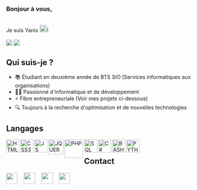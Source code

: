 ### Bonjour à vous,
<br>Je suis Yanis <img src="https://media.giphy.com/media/hvRJCLFzcasrR4ia7z/giphy.gif" width="20px">! 
<br><br>
<img  src="https://img.shields.io/badge/-Annecy-blue?style=for-the-badge" /> <img  src="https://img.shields.io/badge/-Lycée_Saint_Michel-orange?style=for-the-badge" />
<br/>

## Qui suis-je ?
- 📚 Étudiant en deuxième année de BTS SIO (Services informatiques aux organisations)
- 🧑‍💻 Passionné d'informatique et de développement
- ⚡ Fibre entrepreneuriale (Voir mes projets ci-dessous)
- 🔍 Toujours à la recherche d'optimisation et de nouvelles technologies


## Langages
<img align="left" alt="HTML5" width="35px" src="https://upload.wikimedia.org/wikipedia/commons/thumb/6/61/HTML5_logo_and_wordmark.svg/512px-HTML5_logo_and_wordmark.svg.png" />
<img align="left" alt="CSS3" width="35px" src="https://cdn.pixabay.com/photo/2017/08/05/11/16/logo-2582747_1280.png" />
<img align="left" alt="JS" width="35px" src="https://julesdesmaison.fr/assets/skills/js.png" />
<img align="left" alt="JQUERY" width="40px" src="https://www.icone-png.com/png/52/52462.png" />
<img align="left" alt="PHP" width="50px" src="https://cdn2.nextinpact.com/images/bd/news/149072.jpeg" />
<img align="left" alt="SQL" width="35px" src="http://datajungle.fr/wp-content/uploads/2017/03/Logo-SQL.png" />
<img align="left" alt="C#" width="35px" src="https://blog.ai3.fr/wp-content/uploads/2018/11/logo-csharp.png" />
<img align="left" alt="BASH" width="35px" src="https://upload.wikimedia.org/wikipedia/commons/thumb/4/4b/Bash_Logo_Colored.svg/1200px-Bash_Logo_Colored.svg.png" />
<img align="left" alt="PYTHON" width="35px" src="https://upload.wikimedia.org/wikipedia/commons/thumb/0/0a/Python.svg/1024px-Python.svg.png" />

<br/>

## Contact

<a href="https://www.linkedin.com/in/yanishalaoui"><img src="https://cdn-icons-png.flaticon.com/512/174/174857.png" width="30px"></a>ㅤ
<a href="https://www.yanish.fr/"><img src="https://www.seekpng.com/png/full/311-3113352_world-wide-web-logo-png-website-image-without.png" width="31px"></a>ㅤ
<a href="mailto:yanis.halaoui@yanish.fr"><img src="https://upload.wikimedia.org/wikipedia/fr/a/a7/Mail_%28Apple%29_logo.png" width="31px"></a>ㅤ
<a href="tel:+33756957227"><img src="https://cdn.pixabay.com/photo/2014/04/02/11/16/phone-305741_960_720.png" width="30px"></a>ㅤ



